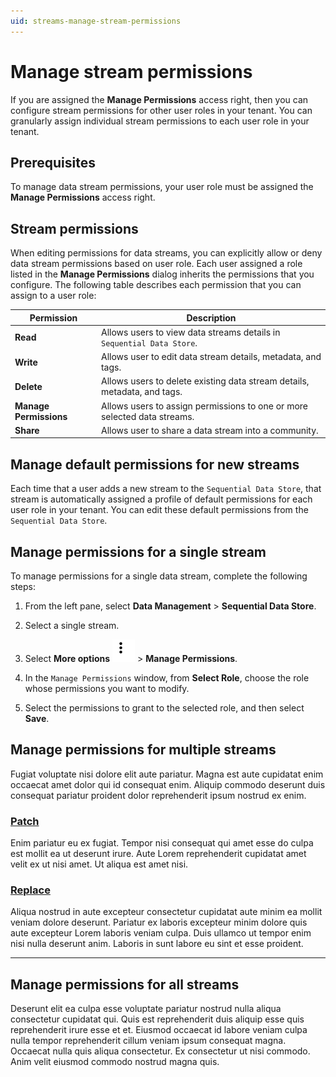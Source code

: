 ```yaml
---
uid: streams-manage-stream-permissions
---
```


# Manage stream permissions

If you are assigned the **Manage Permissions** access right, then you can configure stream permissions for other user roles in your tenant. You can granularly assign individual stream permissions to each user role in your tenant.

## Prerequisites

To manage data stream permissions, your user role must be assigned the **Manage Permissions** access right. 

## Stream permissions

When editing permissions for data streams, you can explicitly allow or deny data stream permissions based on user role. Each user assigned a role listed in the **Manage Permissions** dialog inherits the permissions that you configure. The following table describes each permission that you can assign to a user role:

<!-- TODO: Test individual stream permissions -->

| Permission | Description |
|--|--|
| **Read** | Allows users to view data streams details in `Sequential Data Store`. |
| **Write** | Allows user to edit data stream details, metadata, and tags. |
| **Delete** | Allows users to delete existing data stream details, metadata, and tags. |
| **Manage Permissions** | Allows users to assign permissions to one or more selected data streams. |
| **Share** | Allows user to share a data stream into a community. |

## Manage default permissions for new streams

Each time that a user adds a new stream to the `Sequential Data Store`, that stream is automatically assigned a profile of default permissions for each user role in your tenant. You can edit these default permissions from the `Sequential Data Store`.

## Manage permissions for a single stream

To manage permissions for a single data stream, complete the following steps:

1. From the left pane, select **Data Management** > **Sequential Data Store**.

1. Select a single stream.

1. Select **More options** ![More options icon](../../../_icons/dots-vertical.svg) > **Manage Permissions**.

1. In the `Manage Permissions` window, from **Select Role**, choose the role whose permissions you want to modify.

1. Select the permissions to grant to the selected role, and then select **Save**.

## Manage permissions for multiple streams

Fugiat voluptate nisi dolore elit aute pariatur. Magna est aute cupidatat enim occaecat amet dolor qui id consequat enim. Aliquip commodo deserunt duis consequat pariatur proident dolor reprehenderit ipsum nostrud ex enim.

### [Patch](#tab/patch)

Enim pariatur eu ex fugiat. Tempor nisi consequat qui amet esse do culpa est mollit ea ut deserunt irure. Aute Lorem reprehenderit cupidatat amet velit ex ut nisi amet. Ut aliqua est amet nisi.

### [Replace](#tab/replace)

Aliqua nostrud in aute excepteur consectetur cupidatat aute minim ea mollit veniam dolore deserunt. Pariatur ex laboris excepteur minim dolore quis aute excepteur Lorem laboris veniam culpa. Duis ullamco ut tempor enim nisi nulla deserunt anim. Laboris in sunt labore eu sint et esse proident.

***

## Manage permissions for all streams

Deserunt elit ea culpa esse voluptate pariatur nostrud nulla aliqua consectetur cupidatat qui. Quis est reprehenderit duis aliquip esse quis reprehenderit irure esse et et. Eiusmod occaecat id labore veniam culpa nulla tempor reprehenderit cillum veniam ipsum consequat magna. Occaecat nulla quis aliqua consectetur. Ex consectetur ut nisi commodo. Anim velit eiusmod commodo nostrud magna quis.